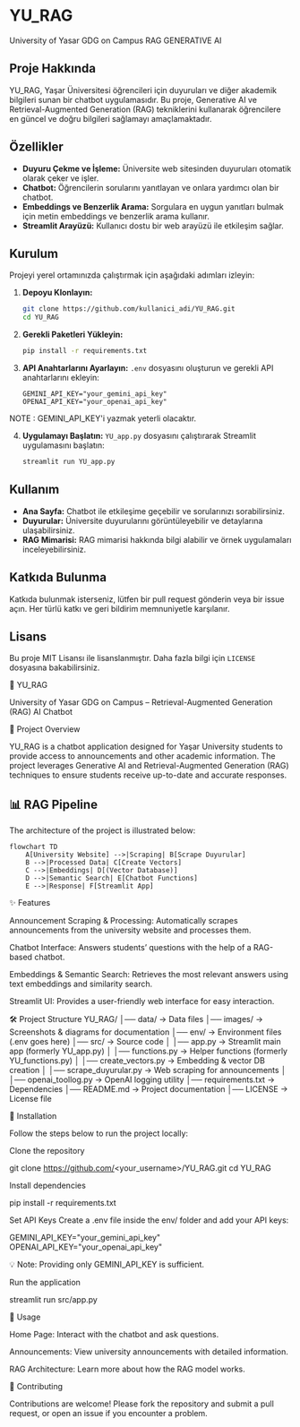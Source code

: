 # YU_RAG

University of Yasar GDG on Campus RAG GENERATIVE AI

## Proje Hakkında

YU_RAG, Yaşar Üniversitesi öğrencileri için duyuruları ve diğer akademik bilgileri sunan bir chatbot uygulamasıdır. Bu proje, Generative AI ve Retrieval-Augmented Generation (RAG) tekniklerini kullanarak öğrencilere en güncel ve doğru bilgileri sağlamayı amaçlamaktadır.

## Özellikler

- **Duyuru Çekme ve İşleme:** Üniversite web sitesinden duyuruları otomatik olarak çeker ve işler.
- **Chatbot:** Öğrencilerin sorularını yanıtlayan ve onlara yardımcı olan bir chatbot.
- **Embeddings ve Benzerlik Arama:** Sorgulara en uygun yanıtları bulmak için metin embeddings ve benzerlik arama kullanır.
- **Streamlit Arayüzü:** Kullanıcı dostu bir web arayüzü ile etkileşim sağlar.

## Kurulum

Projeyi yerel ortamınızda çalıştırmak için aşağıdaki adımları izleyin:

1. **Depoyu Klonlayın:**
    ```sh
    git clone https://github.com/kullanici_adi/YU_RAG.git
    cd YU_RAG
    ```

2. **Gerekli Paketleri Yükleyin:**
    ```sh
    pip install -r requirements.txt
    ```

3. **API Anahtarlarını Ayarlayın:**
    `.env` dosyasını oluşturun ve gerekli API anahtarlarını ekleyin:
    ```env
    GEMINI_API_KEY="your_gemini_api_key"
    OPENAI_API_KEY="your_openai_api_key"
    ```

NOTE : GEMINI_API_KEY'i yazmak yeterli olacaktır.

4. **Uygulamayı Başlatın:**
    `YU_app.py` dosyasını çalıştırarak Streamlit uygulamasını başlatın:
    ```sh
    streamlit run YU_app.py
    ```

## Kullanım

- **Ana Sayfa:** Chatbot ile etkileşime geçebilir ve sorularınızı sorabilirsiniz.
- **Duyurular:** Üniversite duyurularını görüntüleyebilir ve detaylarına ulaşabilirsiniz.
- **RAG Mimarisi:** RAG mimarisi hakkında bilgi alabilir ve örnek uygulamaları inceleyebilirsiniz.

## Katkıda Bulunma

Katkıda bulunmak isterseniz, lütfen bir pull request gönderin veya bir issue açın. Her türlü katkı ve geri bildirim memnuniyetle karşılanır.

## Lisans

Bu proje MIT Lisansı ile lisanslanmıştır. Daha fazla bilgi için `LICENSE` dosyasına bakabilirsiniz.



📘 YU_RAG

University of Yasar GDG on Campus – Retrieval-Augmented Generation (RAG) AI Chatbot

📌 Project Overview

YU_RAG is a chatbot application designed for Yaşar University students to provide access to announcements and other academic information.
The project leverages Generative AI and Retrieval-Augmented Generation (RAG) techniques to ensure students receive up-to-date and accurate responses.


## 📊 RAG Pipeline

The architecture of the project is illustrated below:

```mermaid
flowchart TD
    A[University Website] -->|Scraping| B[Scrape Duyurular]
    B -->|Processed Data| C[Create Vectors]
    C -->|Embeddings| D[(Vector Database)]
    D -->|Semantic Search| E[Chatbot Functions]
    E -->|Response| F[Streamlit App]
```


✨ Features

Announcement Scraping & Processing: Automatically scrapes announcements from the university website and processes them.

Chatbot Interface: Answers students’ questions with the help of a RAG-based chatbot.

Embeddings & Semantic Search: Retrieves the most relevant answers using text embeddings and similarity search.

Streamlit UI: Provides a user-friendly web interface for easy interaction.

🛠️ Project Structure
YU_RAG/
│── data/                     → Data files
│── images/                   → Screenshots & diagrams for documentation
│── env/                      → Environment files (.env goes here)
│── src/                      → Source code
│   │── app.py                → Streamlit main app (formerly YU_app.py)
│   │── functions.py          → Helper functions (formerly YU_functions.py)
│   │── create_vectors.py     → Embedding & vector DB creation
│   │── scrape_duyurular.py   → Web scraping for announcements
│   │── openai_toollog.py     → OpenAI logging utility
│── requirements.txt          → Dependencies
│── README.md                 → Project documentation
│── LICENSE                   → License file


🚀 Installation

Follow the steps below to run the project locally:

Clone the repository

git clone https://github.com/<your_username>/YU_RAG.git
cd YU_RAG


Install dependencies

pip install -r requirements.txt


Set API Keys
Create a .env file inside the env/ folder and add your API keys:

GEMINI_API_KEY="your_gemini_api_key"
OPENAI_API_KEY="your_openai_api_key"


💡 Note: Providing only GEMINI_API_KEY is sufficient.

Run the application

streamlit run src/app.py

📖 Usage

Home Page: Interact with the chatbot and ask questions.

Announcements: View university announcements with detailed information.

RAG Architecture: Learn more about how the RAG model works.

🤝 Contributing

Contributions are welcome!
Please fork the repository and submit a pull request, or open an issue if you encounter a problem.

